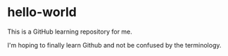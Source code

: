# hello-world
This is a GitHub learning repository for me.  

I'm hoping to finally learn Github and not be confused by the terminology. 
